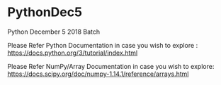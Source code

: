 # PythonDec5
Python December 5 2018 Batch

Please Refer Python Documentation in case you wish to explore : https://docs.python.org/3/tutorial/index.html

Please Refer NumPy/Array Documentation in case you wish to explore: https://docs.scipy.org/doc/numpy-1.14.1/reference/arrays.html
